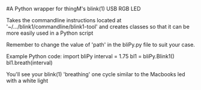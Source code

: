 #A Python wrapper for thingM's blink(1) USB RGB LED

Takes the commandline instructions located at '~/.../blink1/commandline/blink1-tool' and creates classes so that it can be more easily used in a Python script

Remember to change the value of 'path' in the bliPy.py file to suit your case.

Example Python code:
 import bliPy
 interval = 1.75
 bl1 = bliPy.Blink1()
 bl1.breath(interval)

You'll see your blink(1) 'breathing' one cycle similar to the Macbooks led with a white light

